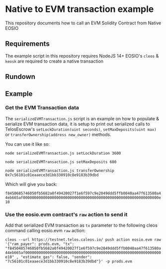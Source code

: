 # Native to EVM transaction example

This repository documents how to call an EVM Solidity Contract from Native EOSIO 


## Requirements

The example script in this repository requires NodeJS 14+
EOSIO's `cleos` & `keosk` are required to create a native transaction

## Rundown

## Example

### Get the EVM Transaction data

The `serializeEVMTransaction.js` script is an example on how to populate & serialize EVM transaction data, it is setup to print out serialized calls to TelosEscrow's `setLockDuration(uint seconds)`, `setMaxDeposits(uint max)` or `transferOwnership(address new_owner)` methods.

You can use it like so:

`node serializeEVMTransaction.js setLockDuration 3600`

`node serializeEVMTransaction.js setMaxDeposits 600`

`node serializeEVMTransaction.js transferOwnership 0x7c56101c01eaaece3d1bb330910c8e9183b39dbd`

Which will give you back:

`f8450685746050fb5682a0f49420027f1e6f597c9e2049ddd5ffb0040aa47f613580a44eb665af0000000000000000000000000000000000000000000000000000000000000e10`

### Use the eosio.evm contract's `raw` action to send it

Add that serialized EVM transaction as `tx` parameter to the following cleos command calling eosio.evm `raw` action:

`cleos --url https://testnet.telos.caleos.io/ push action eosio.evm raw '{"ram_payer": prods.evm, "tx": "f8450485746050fb5682a0f49420027f1e6f597c9e2049ddd5ffb0040aa47f613580a44eb665af0000000000000000000000000000000000000000000000000000000000000e10" , "estimate_gas": false, "sender": "7c56101c01eaaece3d1bb330910c8e9183b39dbd"}' -p prods.evm`
